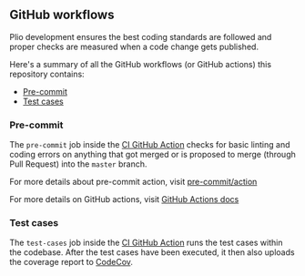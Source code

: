 ## GitHub workflows
Plio development ensures the best coding standards are followed and proper checks are measured when a code change gets published.

Here's a summary of all the GitHub workflows (or GitHub actions) this repository contains:

  - [Pre-commit](#pre-commit)
  - [Test cases](#test-cases)


### Pre-commit
The `pre-commit` job inside the [CI GitHub Action](../.github/workflows/ci.yml) checks for basic linting and coding errors on anything that got merged or is proposed to merge (through Pull Request) into the `master` branch.

For more details about pre-commit action, visit [pre-commit/action](https://github.com/pre-commit/action)

For more details on GitHub actions, visit [GitHub Actions docs](https://docs.github.com/en/actions)


### Test cases
The `test-cases` job inside the [CI GitHub Action](../.github/workflows/ci.yml) runs the test cases within the codebase. After the test cases have been executed, it then also uploads the coverage report to [CodeCov](https://codecov.io/gh/avantifellows/plio-frontend).
